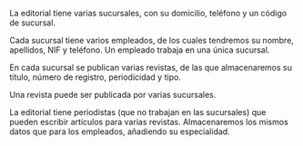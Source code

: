 La editorial tiene varias sucursales, con su domicilio, teléfono y un código de sucursal.

Cada sucursal tiene varios empleados, de los cuales tendremos su nombre, apellidos, NIF y teléfono. Un empleado trabaja en una única sucursal.

En cada sucursal se publican varias revistas, de las que almacenaremos su título, número de registro, periodicidad y tipo.

Una revista puede ser publicada por varias sucursales.

La editorial tiene periodistas (que no trabajan en las sucursales) que pueden escribir artículos para varias revistas. Almacenaremos los mismos datos que para los empleados, añadiendo su especialidad.

